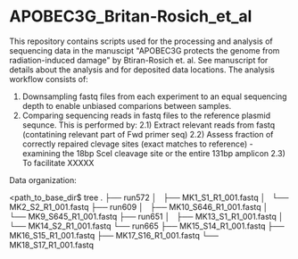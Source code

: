 # APOBEC3G_Britan-Rosich_et_al

This repository contains scripts used for the processing and analysis of sequencing data in the manuscipt "APOBEC3G protects the genome from radiation-induced damage" by Btiran-Rosich et. al. See manuscript for details about the analysis and for deposited data locations.
The analysis workflow consists of:
1) Downsampling fastq files from each experiment to an equal sequencing depth to enable unbiased comparions between samples.
2) Comparing sequencing reads in fastq files to the reference plasmid sequnce. This is performed by:
  2.1) Extract relevant reads from fastq (contatining relevant part of Fwd primer seq)
  2.2) Assess fraction of correctly repaired clevage sites (exact matches to reference) - examining the 18bp SceI cleavage site or the entire 131bp amplicon
  2.3) To facilitate XXXXX



Data organization:

<path_to_base_dir$ tree
.
├── run572 
│   ├── MK1_S1_R1_001.fastq 
│   └── MK2_S2_R1_001.fastq 
├── run609
│   ├── MK10_S646_R1_001.fastq 
│   └── MK9_S645_R1_001.fastq 
├── run651
│   ├── MK13_S1_R1_001.fastq 
│   └── MK14_S2_R1_001.fastq 
└── run665
    ├── MK15_S14_R1_001.fastq
    ├── MK16_S15_R1_001.fastq
    ├── MK17_S16_R1_001.fastq
    └── MK18_S17_R1_001.fastq

